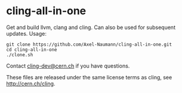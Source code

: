 cling-all-in-one
================

Get and build llvm, clang and cling. Can also be used for subsequent updates.
Usage:

```
git clone https://github.com/Axel-Naumann/cling-all-in-one.git
cd cling-all-in-one
./clone.sh
```

Contact cling-dev@cern.ch if you have questions.

These files are released under the same license terms as cling, see http://cern.ch/cling.
